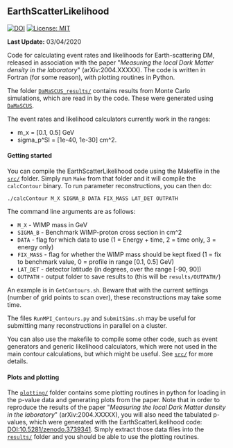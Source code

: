 ## EarthScatterLikelihood

[![DOI](https://zenodo.org/badge/DOI/10.5281/zenodo.3725882.svg)](https://doi.org/10.5281/zenodo.3725882) [![License: MIT](https://img.shields.io/badge/License-MIT-yellow.svg)](https://opensource.org/licenses/MIT)

**Last Update:** 03/04/2020

Code for calculating event rates and likelihoods for Earth-scattering DM, released in association with the paper "*Measuring the local Dark Matter density in the laboratory*" (arXiv:2004.XXXXX). The code is written in Fortran (for some reason), with plotting routines in Python.

The folder [`DaMaSCUS_results/`](DaMaSCUS_results/) contains results from Monte Carlo simulations, which are read in by the code. These were generated using [`DaMaSCUS`](https://github.com/temken/DaMaSCUS/tree/v1.1).

The event rates and likelihood calculators currently work in the ranges:
* m_x = [0.1, 0.5] GeV  
* sigma_p^SI = [1e-40, 1e-30] cm^2.

#### Getting started

You can compile the EarthScatterLikelihood code using the Makefile in the [`src/`](src/) folder. Simply run `Make` from that folder and it will compile the `calcContour` binary. To run parameter reconstructions, you can then do:
```
./calcContour M_X SIGMA_B DATA FIX_MASS LAT_DET OUTPATH
```

The command line arguments are as follows:
* `M_X` - WIMP mass in GeV  
* `SIGMA_B` - Benchmark WIMP-proton cross section in cm^2  
* `DATA` - flag for which data to use (1 = Energy + time, 2 = time only, 3 = energy only)  
* `FIX_MASS` - flag for whether the WIMP mass should be kept fixed (1 = fix to benchmark value, 0 = profile in range [0.1, 0.5] GeV)  
* `LAT_DET` - detector latitude (in degrees, over the range [-90, 90])  
* `OUTPATH` - output folder to save results to (this will be `results/OUTPATH/`)

An example is in `GetContours.sh`. Beware that with the current settings (number of grid points to scan over), these reconstructions may take some time.

The files `RunMPI_Contours.py` and `SubmitSims.sh` may be useful for submitting many reconstructions in parallel on a cluster.

You can also use the makefile to compile some other code, such as event generators and generic likelihood calculators, which were not used in the main contour calculations, but which might be useful. See [`src/`](src/) for more details.

#### Plots and plotting

The [`plotting/`](`plotting/`) folder contains some plotting routines in python for loading in the p-value data and generating plots from the paper. Note that in order to reproduce the results of the paper "*Measuring the local Dark Matter density in the laboratory*" (arXiv:2004.XXXXX), you will also need the tabulated p-values, which were generated with the EarthScatterLikelihood code: [DOI:10.5281/zenodo.3739341](https://doi.org/10.5281/zenodo.3739341). Simply extract those data files into the [`results/`](results/) folder and you should be able to use the plotting routines.
